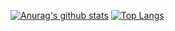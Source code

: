 [![Anurag's github stats](https://github-readme-stats.vercel.app/api?username=yseeker)](https://github.com/anuraghazra/github-readme-stats)
[![Top Langs](https://github-readme-stats.vercel.app/api/top-langs/?username=yseeker&hide=jupyter%20notebook,html,smarty,css)](https://github.com/anuraghazra/github-readme-stats)

<!--
**yseeker/yseeker** is a ✨ _special_ ✨ repository because its `README.md` (this file) appears on your GitHub profile.

Here are some ideas to get you started:

- 🔭 I’m currently working on ...
- 🌱 I’m currently learning ...
- 👯 I’m looking to collaborate on ...
- 🤔 I’m looking for help with ...
- 💬 Ask me about ...
- 📫 How to reach me: ...
- 😄 Pronouns: ...
- ⚡ Fun fact: ...
-->
